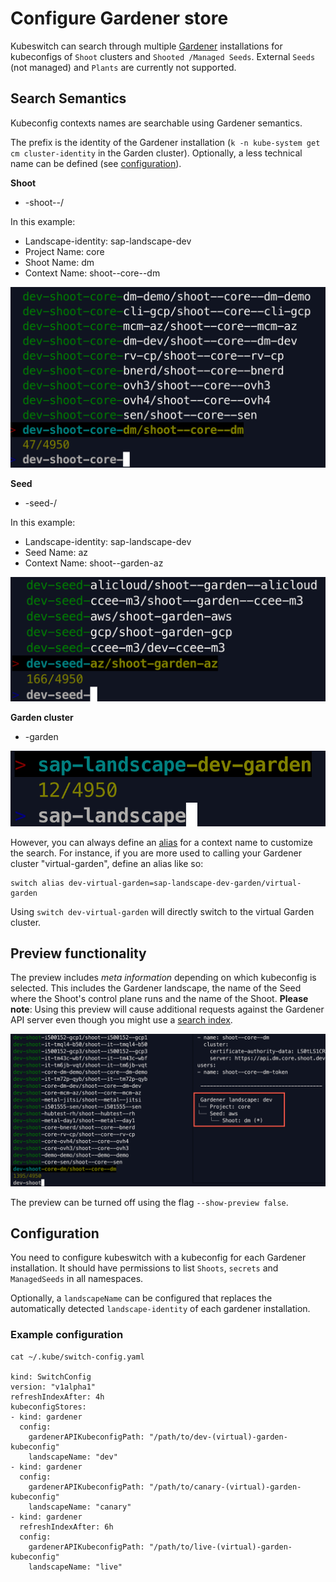 # Configure Gardener store

Kubeswitch can search through multiple [Gardener](https://gardener.cloud) installations for kubeconfigs 
of `Shoot` clusters and `Shooted /Managed Seeds`.
External `Seeds` (not managed) and `Plants` are currently not supported.

## Search Semantics

Kubeconfig contexts names are searchable using Gardener semantics.

The prefix is the identity of the Gardener installation 
(`k -n kube-system get cm cluster-identity` in the Garden cluster).
Optionally, a less technical name can be defined (see [configuration](#configuration)).

**Shoot**
 - <landscape-identity>-shoot-<project-name>-<shoot-name>/<kubeconfig-context>

In this example:
- Landscape-identity: sap-landscape-dev
- Project Name: core
- Shoot Name: dm
- Context Name: shoot--core--dm

![Shoots](search_shoots.png)

**Seed**
- <landscape-identity>-seed-<seed-name>/<kubeconfig-context>

In this example:
- Landscape-identity: sap-landscape-dev
- Seed Name: az
- Context Name: shoot--garden-az

![Seeds](search_seeds.png)

**Garden cluster**
- <landscape-identity>-garden

![garden](search_garden.png)

However, you can always define an [alias](../../../README.md#alias) for a context name to customize the search.
For instance, if you are more used to calling your Gardener cluster "virtual-garden", define an alias like so:

```
switch alias dev-virtual-garden=sap-landscape-dev-garden/virtual-garden
```

Using `switch dev-virtual-garden` will directly switch to the virtual Garden cluster.

## Preview functionality

The preview includes _meta information_ depending on which kubeconfig is selected.
This includes the Gardener landscape, the name of the Seed where the Shoot's control plane runs
and the name of the Shoot.
**Please note**: Using this preview will cause additional requests against the Gardener API server even though
you might use a [search index](../../search_index.md).

![Preview](preview.png)

The preview can be turned off using the flag `--show-preview false`.

## Configuration 

You need to configure kubeswitch with a kubeconfig for each Gardener installation.
It should have permissions to list `Shoots`, `secrets` and `ManagedSeeds` in all namespaces.

Optionally, a `landscapeName` can be configured that replaces the automatically detected 
`landscape-identity` of each gardener installation.

### Example configuration

```
cat ~/.kube/switch-config.yaml

kind: SwitchConfig
version: "v1alpha1"
refreshIndexAfter: 4h
kubeconfigStores:
- kind: gardener
  config:
    gardenerAPIKubeconfigPath: "/path/to/dev-(virtual)-garden-kubeconfig"
    landscapeName: "dev"
- kind: gardener
  config:
    gardenerAPIKubeconfigPath: "/path/to/canary-(virtual)-garden-kubeconfig"
    landscapeName: "canary"
- kind: gardener
  refreshIndexAfter: 6h
  config:
    gardenerAPIKubeconfigPath: "/path/to/live-(virtual)-garden-kubeconfig"
    landscapeName: "live"
```
